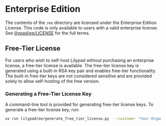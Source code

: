 # Enterprise Edition

The contents of the `/ee` directory are licensed under the Enterprise Edition License. This code is only available to users with a valid enterprise license. See [lilypad/ee/LICENSE](https://github.com/Mirascope/lilypad/blob/main/LICENSE) for the full terms.

## Free-Tier License

For users who wish to self-host Lilypad without purchasing an enterprise license, a free-tier license is available. The free-tier license key is generated using a built-in RSA key pair and enables free-tier functionality. The built-in free-tier keys are not considered sensitive and are provided solely to allow self-hosting of the free version.

### Generating a Free-Tier License Key

A command-line tool is provided for generating free-tier license keys. To generate a free-tier license key, run:

```bash
uv run lilypad/ee/generate_free_tier_license.py  --customer "Your Organization" --license-id "FREE-TIER-XYZ" --duration-days 365

